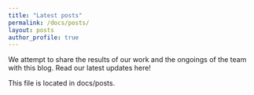```yaml
---
title: "Latest posts"
permalink: /docs/posts/
layout: posts
author_profile: true
---
```


We attempt to share the results of our work and the ongoings of the team with this blog. Read our latest updates here!

This file is located in docs/posts.
